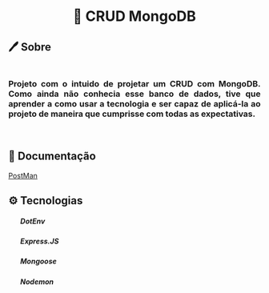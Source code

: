 <div align="center">
  <h1> 🚀 CRUD MongoDB</h1>
</div>

<h2> 🖊 Sobre</h2>
<h3 align="justify"> 
</br>
Projeto com o intuido de projetar um CRUD com MongoDB. Como ainda não conhecia esse banco de dados, tive que aprender a como usar a tecnologia
e ser capaz de aplicá-la ao projeto de maneira que cumprisse com todas as expectativas.  
</h3>
</br>
<h2>📃 Documentação</h2>
<p><a href="https://documenter.getpostman.com/view/21022540/2s93K1pzK5">PostMan</a></p>


<h2> ⚙ Tecnologias</h2>
<ul>
<h5>DotEnv</h5>
<h5>Express.JS</h5>
<h5>Mongoose</h5>
<h5>Nodemon</h5>
 </ul>





